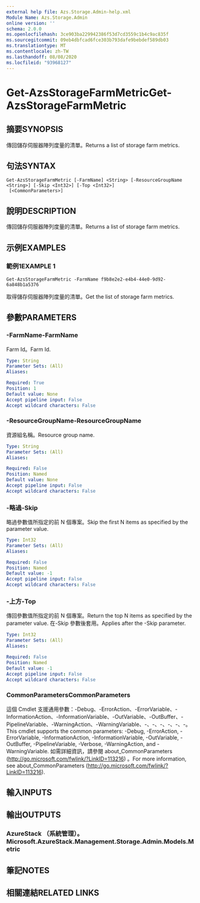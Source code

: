 ```yaml
---
external help file: Azs.Storage.Admin-help.xml
Module Name: Azs.Storage.Admin
online version: ''
schema: 2.0.0
ms.openlocfilehash: 3ce903ba229942386f53d7cd3559c1b4c9ac835f
ms.sourcegitcommit: 09eb4dbfcad6fce303b793dafe9bebdef589db03
ms.translationtype: MT
ms.contentlocale: zh-TW
ms.lasthandoff: 08/08/2020
ms.locfileid: "93968127"
---
```

# <span data-ttu-id="4d473-101">Get-AzsStorageFarmMetric</span><span class="sxs-lookup"><span data-stu-id="4d473-101">Get-AzsStorageFarmMetric</span></span>

## <span data-ttu-id="4d473-102">摘要</span><span class="sxs-lookup"><span data-stu-id="4d473-102">SYNOPSIS</span></span>
<span data-ttu-id="4d473-103">傳回儲存伺服器陣列度量的清單。</span><span class="sxs-lookup"><span data-stu-id="4d473-103">Returns a list of storage farm metrics.</span></span>

## <span data-ttu-id="4d473-104">句法</span><span class="sxs-lookup"><span data-stu-id="4d473-104">SYNTAX</span></span>

```
Get-AzsStorageFarmMetric [-FarmName] <String> [-ResourceGroupName <String>] [-Skip <Int32>] [-Top <Int32>]
 [<CommonParameters>]
```

## <span data-ttu-id="4d473-105">說明</span><span class="sxs-lookup"><span data-stu-id="4d473-105">DESCRIPTION</span></span>
<span data-ttu-id="4d473-106">傳回儲存伺服器陣列度量的清單。</span><span class="sxs-lookup"><span data-stu-id="4d473-106">Returns a list of storage farm metrics.</span></span>

## <span data-ttu-id="4d473-107">示例</span><span class="sxs-lookup"><span data-stu-id="4d473-107">EXAMPLES</span></span>

### <span data-ttu-id="4d473-108">範例1</span><span class="sxs-lookup"><span data-stu-id="4d473-108">EXAMPLE 1</span></span>
```
Get-AzsStorageFarmMetric -FarmName f9b8e2e2-e4b4-44e0-9d92-6a848b1a5376
```

<span data-ttu-id="4d473-109">取得儲存伺服器陣列度量的清單。</span><span class="sxs-lookup"><span data-stu-id="4d473-109">Get the list of storage farm metrics.</span></span>

## <span data-ttu-id="4d473-110">參數</span><span class="sxs-lookup"><span data-stu-id="4d473-110">PARAMETERS</span></span>

### <span data-ttu-id="4d473-111">-FarmName</span><span class="sxs-lookup"><span data-stu-id="4d473-111">-FarmName</span></span>
<span data-ttu-id="4d473-112">Farm Id。</span><span class="sxs-lookup"><span data-stu-id="4d473-112">Farm Id.</span></span>

```yaml
Type: String
Parameter Sets: (All)
Aliases:

Required: True
Position: 1
Default value: None
Accept pipeline input: False
Accept wildcard characters: False
```

### <span data-ttu-id="4d473-113">-ResourceGroupName</span><span class="sxs-lookup"><span data-stu-id="4d473-113">-ResourceGroupName</span></span>
<span data-ttu-id="4d473-114">資源組名稱。</span><span class="sxs-lookup"><span data-stu-id="4d473-114">Resource group name.</span></span>

```yaml
Type: String
Parameter Sets: (All)
Aliases:

Required: False
Position: Named
Default value: None
Accept pipeline input: False
Accept wildcard characters: False
```

### <span data-ttu-id="4d473-115">-略過</span><span class="sxs-lookup"><span data-stu-id="4d473-115">-Skip</span></span>
<span data-ttu-id="4d473-116">略過參數值所指定的前 N 個專案。</span><span class="sxs-lookup"><span data-stu-id="4d473-116">Skip the first N items as specified by the parameter value.</span></span>

```yaml
Type: Int32
Parameter Sets: (All)
Aliases:

Required: False
Position: Named
Default value: -1
Accept pipeline input: False
Accept wildcard characters: False
```

### <span data-ttu-id="4d473-117">-上方</span><span class="sxs-lookup"><span data-stu-id="4d473-117">-Top</span></span>
<span data-ttu-id="4d473-118">傳回參數值所指定的前 N 個專案。</span><span class="sxs-lookup"><span data-stu-id="4d473-118">Return the top N items as specified by the parameter value.</span></span>
<span data-ttu-id="4d473-119">在-Skip 參數後套用。</span><span class="sxs-lookup"><span data-stu-id="4d473-119">Applies after the -Skip parameter.</span></span>

```yaml
Type: Int32
Parameter Sets: (All)
Aliases:

Required: False
Position: Named
Default value: -1
Accept pipeline input: False
Accept wildcard characters: False
```

### <span data-ttu-id="4d473-120">CommonParameters</span><span class="sxs-lookup"><span data-stu-id="4d473-120">CommonParameters</span></span>
<span data-ttu-id="4d473-121">這個 Cmdlet 支援通用參數：-Debug、-ErrorAction、-ErrorVariable、-InformationAction、-InformationVariable、-OutVariable、-OutBuffer、-PipelineVariable、-WarningAction、-WarningVariable、-、-、-、-、-、-。</span><span class="sxs-lookup"><span data-stu-id="4d473-121">This cmdlet supports the common parameters: -Debug, -ErrorAction, -ErrorVariable, -InformationAction, -InformationVariable, -OutVariable, -OutBuffer, -PipelineVariable, -Verbose, -WarningAction, and -WarningVariable.</span></span> <span data-ttu-id="4d473-122">如需詳細資訊，請參閱 about_CommonParameters (http://go.microsoft.com/fwlink/?LinkID=113216) 。</span><span class="sxs-lookup"><span data-stu-id="4d473-122">For more information, see about_CommonParameters (http://go.microsoft.com/fwlink/?LinkID=113216).</span></span>

## <span data-ttu-id="4d473-123">輸入</span><span class="sxs-lookup"><span data-stu-id="4d473-123">INPUTS</span></span>

## <span data-ttu-id="4d473-124">輸出</span><span class="sxs-lookup"><span data-stu-id="4d473-124">OUTPUTS</span></span>

### <span data-ttu-id="4d473-125">AzureStack （系統管理）。</span><span class="sxs-lookup"><span data-stu-id="4d473-125">Microsoft.AzureStack.Management.Storage.Admin.Models.Metric</span></span>

## <span data-ttu-id="4d473-126">筆記</span><span class="sxs-lookup"><span data-stu-id="4d473-126">NOTES</span></span>

## <span data-ttu-id="4d473-127">相關連結</span><span class="sxs-lookup"><span data-stu-id="4d473-127">RELATED LINKS</span></span>
